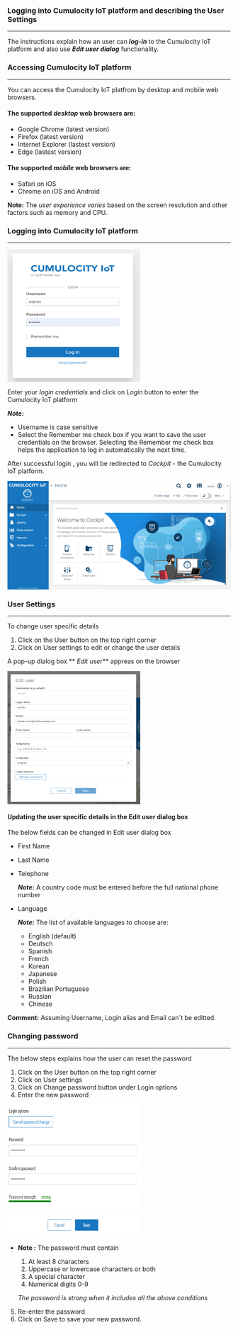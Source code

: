 ### Logging into Cumulocity IoT platform and describing the User Settings
-------------------------------------------------------------------------------------
The instructions explain how an user can **_log-in_** to the Cumulocity IoT platform and also use **_Edit user dialog_** functionality.

### Accessing Cumulocity IoT platform 
--------------------------------------------------------------------------------------------
You can access the Cumulocity IoT platfrom by desktop and mobile web browsers.

#### The supported **_desktop_** web browsers are:
- Google Chrome (latest version)
- Firefox (latest version)
- Internet Explorer (lastest version)
- Edge (lastest version)

#### The supported **_mobile_** web browsers are:
- Safari on iOS 
- Chrome on iOS and Android

**Note:** The _user experience varies_ based on the screen resolution and other factors such as memory and CPU.

### Logging into Cumulocity IoT platform
---------------------------------------------------------------------------------------------
<img src="images/Cumolocity_IoT_Login_Page_1.png" width="300" height="300" align="center">

Enter your _login credentials_ and click on _Login_ button to enter the Cumulocity IoT platform 

**_Note:_** 
- Username is case sensitive
- Select the Remember me check box if you want to save the user credentials on the browser. Selecting the Remember me check box helps the application to log in automatically the next time. 


After successful login , you will be redirected to _Cockpit_ - the Cumulocity IoT platform.

<img src="images/Login_page_2.png" align="center">

### User Settings 
------------------------------------------------------------------------------------------
To change user specific details 

1. Click on the User button on the top right corner 
2. Click on User settings to edit or change the user details 

A pop-up dialog box ** _Edit user_** appreas on the browser 

<img src="images/EditUser_3.png" width="300" height="300" align="center">


#### Updating the user specific details in the Edit user dialog box
The below fields can be changed in Edit user dialog box
- First Name
- Last Name
- Telephone 
  
  **_Note:_** A country code must be entered before the full national phone number
- Language
  
  **_Note:_** The list of available languages to choose are:
  - English (default)
  - Deutsch
  - Spanish
  - French
  - Korean
  - Japanese
  - Polish
  - Brazilian Portuguese
  - Russian
  - Chinese 

**Comment:**  Assuming Username, Login alias and Email can´t be editted.


### Changing password
--------------------------------------------------------------------------
The below steps explains how the user can reset the password 

1. Click on the User button on the top right corner 
2. Click on User settings 
3. Click on Change password button under Login options
4. Enter the new password
<img align ="center" src="images/ChangePassword_4.png" width="300" height="300">

* **Note :** The password must contain
  1. At least 8 characters
  2. Uppercase or lowercase characters or both
  3. A special character
  4. Numerical digits 0-9

	_The password is strong when it includes all the above conditions_

5. Re-enter the password 
6. Click on Save to save your new password.



